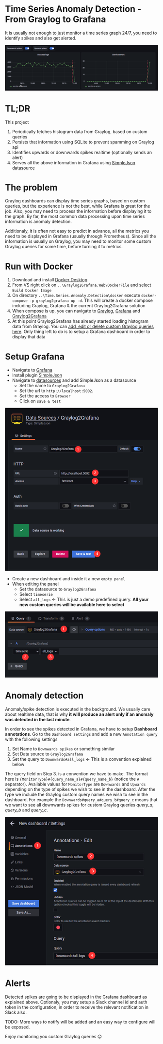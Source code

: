 # Time Series Anomaly Detection - From Graylog to Grafana
It is usually not enough to just monitor a time series graph 24/7, you need to identify spikes and also get alerted.

![alt text](https://github.com/raptisv/Time.Series.Anomaly.Detection/blob/main/Graylog2Grafana.Web/wwwroot/img/Graylog2Grafana_4.png "")

# TL;DR
This project
1. Periodically fetches histogram data from Graylog, based on custom queries
2. Persists that information using SQLite to prevent spamming on Graylog api
3. Identifies upwards or downwards spikes realtime (optionally sends an alert)
4. Serves all the above information in Grafana using [SimpleJson datasource](https://grafana.com/grafana/plugins/grafana-simple-json-datasource/) 

# The problem

Graylog dashboards can display time series graphs, based on custom queries, but the experience is not the best, while Grafana is great for the job. Also, you may need to process the information before displaying it to the graph. By far, the most common data processing upon time series information is anomaly detection. 

Additionaly, it is often not easy to predict in advance, all the metrics you need to be displayed in Grafana (usually through Prometheus). Since all the information is usually on Graylog, you may need to monitor some custom Graylog queries for some time, before turning it to metrics.

# Run with Docker
1. Download and install [Docker Desktop](https://www.docker.com/products/docker-desktop)
2. From VS right click on `..\Graylog2Grafana.Web\DockerFile` and select `Build Docker Image`
3.  On directory `..\Time.Series.Anomaly.Detection\docker` execute `docker-compose -p graylog2grafana up -d`. This will create a docker compose including Graylog, Grafana & the current Graylog2Grafana solution
4. When compose is up, you can navigate to [Graylog](http://localhost:9000/), [Grafana](http://localhost:3000/) and [Graylog2Grafana](http://localhost:5002/) 
5. At this point Graylog2Grafana has already started loading histogram data from Graylog. You can [add, edit or delete custom Graylog queries here](http://localhost:5002/). Only thing left to do is to setup a Grafana dashboard in order to display that data

# Setup Grafana
* Navigate to [Grafana](http://localhost:3000/)
* Install plugin [SimpleJson](http://localhost:3000/plugins/grafana-simple-json-datasource?page=overview)
* Navigate to [datasources](http://localhost:3000/datasources) and add SimpleJson as a datasource
  - Set the name to `Graylog2Grafana`
  - Set the url to `http://localhost:5002`. 
  - Set the access to `Browser`
  - Click on `save & test`
 
![alt text](https://github.com/raptisv/Time.Series.Anomaly.Detection/blob/main/Graylog2Grafana.Web/wwwroot/img/Graylog2Grafana_0.png "")

* Create a new dashboard and inside it a new `empty panel`
* When editing the panel 
  - Set the datasource to `Graylog2Grafana`
  - Select `timeserie`
  - Select `all_logs` <- This is just a demo predefined query. **All your new custom queries will be available here to select**

![alt text](https://github.com/raptisv/Time.Series.Anomaly.Detection/blob/main/Graylog2Grafana.Web/wwwroot/img/Graylog2Grafana_2.png "")

# Anomaly detection 
Anomaly/spike detection is executed in the background. We usually care about realtime data, that is why **it will produce an alert only if an anomaly was detected in the last minute**. 

In order to see the spikes detected in Grafana, we have to setup **Dashboard annotations**. 
Go to the `Dashboard settings` and add a new `Annotation query` with the following settings
1. Set Name to `Downwards spikes` or something similar
2. Set Data source to `Graylog2Grafana`
3. Set the query to `Downwards#all_logs` <- This is a convention explained below

The query field on Step 3. is a convention we have to make. The format here is `{MonitorType}#{query_name_a}#{query_name_b}` (notice the `#` separator). Available values for `MonitorType` are `Downwards` and `Upwards` depending on the type of spikes we wish to see in the dashboard. After the type we include the Graylog custom query names we wish to see in the dashboard. For example the `Downwards#query_a#query_b#query_c` means that we want to see all downwards spikes for custom Graylog queries *query_a*, *query_b* and *query_c*.

![alt text](https://github.com/raptisv/Time.Series.Anomaly.Detection/blob/main/Graylog2Grafana.Web/wwwroot/img/Graylog2Grafana_1.png "")

# Alerts
Detected spikes are going to be displayed in the Grafana dashboard as explained above. Optionaly, you may setup a Slack channel id and auth token in the configuration, in order to receive the relevant notification in Slack also. 

TODO: More ways to notify will be added and an easy way to configure will be exposed.

Enjoy monitoring you custom Graylog queries 😊
